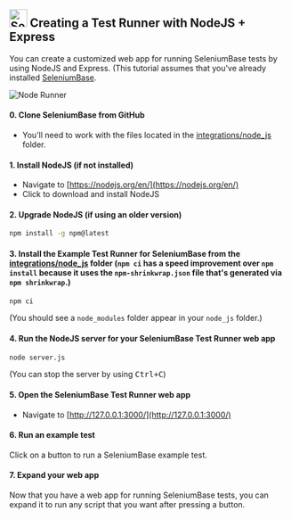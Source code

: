 <h2><img src="https://seleniumbase.github.io/img/logo6.png" title="SeleniumBase" width="32" /> Creating a Test Runner with NodeJS + Express</h2>

You can create a customized web app for running SeleniumBase tests by using NodeJS and Express. (This tutorial assumes that you've already installed [SeleniumBase](https://github.com/seleniumbase/SeleniumBase).

<img src="https://seleniumbase.github.io/other/node_runner.png" title="Node Runner" />

#### 0. Clone SeleniumBase from GitHub

* You'll need to work with the files located in the [integrations/node_js](https://github.com/seleniumbase/SeleniumBase/tree/master/integrations/node_js) folder.

#### 1. Install NodeJS (if not installed)

* Navigate to [https://nodejs.org/en/](https://nodejs.org/en/)
* Click to download and install NodeJS

#### 2. Upgrade NodeJS (if using an older version)

```bash
npm install -g npm@latest
```

#### 3. Install the Example Test Runner for SeleniumBase from the [integrations/node_js](https://github.com/seleniumbase/SeleniumBase/tree/master/integrations/node_js) folder (``npm ci`` has a speed improvement over ``npm install`` because it uses the ``npm-shrinkwrap.json`` file that's generated via ``npm shrinkwrap``.)

```bash
npm ci
```

(You should see a ``node_modules`` folder appear in your ``node_js`` folder.)

#### 4. Run the NodeJS server for your SeleniumBase Test Runner web app

```bash
node server.js
```

(You can stop the server by using <kbd>Ctrl+C</kbd>)

#### 5. Open the SeleniumBase Test Runner web app

* Navigate to [http://127.0.0.1:3000/](http://127.0.0.1:3000/)

#### 6. Run an example test

Click on a button to run a SeleniumBase example test.

#### 7. Expand your web app

Now that you have a web app for running SeleniumBase tests, you can expand it to run any script that you want after pressing a button.
